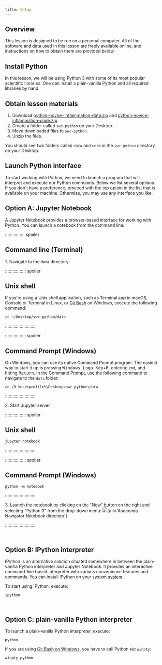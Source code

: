 ```yaml
---
title: Setup
---
```


## Overview

This lesson is designed to be run on a personal computer.
All of the software and data used in this lesson are freely available online,
and instructions on how to obtain them are provided below.

## Install Python

In this lesson, we will be using Python 3 with some of its most popular scientific libraries.
One can install a plain-vanilla Python and all required libraries by hand.

## Obtain lesson materials

1. Download [python-novice-inflammation-data.zip][zipfile1]
  and [python-novice-inflammation-code.zip][zipfile2].
2. Create a folder called `swc-python` on your Desktop.
3. Move downloaded files to `swc-python`.
4. Unzip the files.

You should see two folders called `data` and `code` in the `swc-python` directory on your
Desktop.

## Launch Python interface

To start working with Python, we need to launch a program that will interpret and execute our
Python commands. Below we list several options. If you don't have a preference, proceed with the
top option in the list that is available on your machine. Otherwise, you may use any interface
you like.

## Option A: Jupyter Notebook

A Jupyter Notebook provides a browser-based interface for working with Python.
You can launch a notebook from the command line:

:::::::::::::::: spoiler

## Command line (Terminal)

1\. Navigate to the `data` directory:

::::::::::::::::: spoiler

## Unix shell

If you're using a Unix shell application, such as Terminal app in macOS, Console or Terminal
in Linux, or [Git Bash][gitbash] on Windows, execute the following command:

```bash
cd ~/Desktop/swc-python/data
```

:::::::::::::::::::::::::

::::::::::::::::: spoiler

## Command Prompt (Windows)

On Windows, you can use its native Command Prompt program.  The easiest way to start it up is
pressing <kbd>Windows Logo Key</kbd>\+<kbd>R</kbd>, entering `cmd`, and hitting
<kbd>Return</kbd>. In the Command Prompt, use the following command to navigate to
the `data` folder:

```source
cd /D %userprofile%\Desktop\swc-python\data
```

:::::::::::::::::::::::::

2\. Start Jupyter server

::::::::::::::::: spoiler

## Unix shell

```bash
jupyter notebook
```

:::::::::::::::::::::::::

::::::::::::::::: spoiler

## Command Prompt (Windows)

```source
python -m notebook
```

:::::::::::::::::::::::::

3\. Launch the notebook by clicking on the "New" button on the right and selecting "Python 3"
from the drop-down menu:
![](figures/jupyter-notebook-launch-notebook2.png){alt='Anaconda Navigator Notebook directory'}

:::::::::::::::::::::::::

  <!-- vertical spacer -->

## Option B: IPython interpreter

IPython is an alternative solution situated somewhere in between the plain-vanilla Python
interpreter and Jupyter Notebook. It provides an interactive command-line based interpreter with
various convenience features and commands.  You can install IPython on your system
[system](https://ipython.org/install.html).

To start using IPython, execute:

```source
ipython
```

  <!-- vertical spacer -->

## Option C: plain-vanilla Python interpreter

To launch a plain-vanilla Python interpreter, execute:

```source
python
```

If you are using [Git Bash on Windows][gitbash], you have to call Python *via* `winpty`:

```source
winpty python
```

[zipfile1]: data/python-novice-inflammation-data.zip
[zipfile2]: ../episodes/files/code/python-novice-inflammation-code.zip
[gitbash]: https://gitforwindows.org
